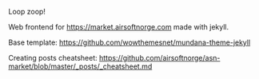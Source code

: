 Loop zoop!

Web frontend for https://market.airsoftnorge.com made with jekyll. 

Base template: https://github.com/wowthemesnet/mundana-theme-jekyll

Creating posts cheatsheet: https://github.com/airsoftnorge/asn-market/blob/master/_posts/_cheatsheet.md
